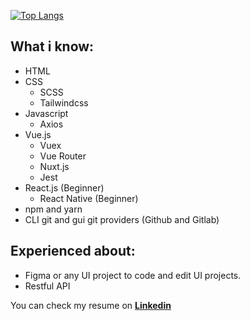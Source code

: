 [![Top Langs](https://github-readme-stats.vercel.app/api/top-langs/?username=yusufcany&layout=compact&theme=dracula)](https://github.com/anuraghazra/github-readme-stats)

## What i know:
  - HTML
  - CSS
    - SCSS
    - Tailwindcss
  - Javascript
    - Axios 
  - Vue.js
    - Vuex
    - Vue Router
    - Nuxt.js
    - Jest
  - React.js (Beginner)
    - React Native (Beginner)
  - npm and yarn
  - CLI git and gui git providers (Github and Gitlab)
  
## Experienced about:
  - Figma or any UI project to code and edit UI projects.
  - Restful API

You can check my resume on [**Linkedin**](https://www.linkedin.com/in/yusufcan-yilmaz/)
